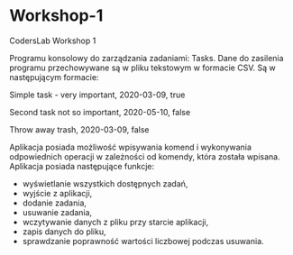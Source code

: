 # Workshop-1
CodersLab Workshop 1


Programu konsolowy do zarządzania zadaniami: Tasks.
Dane do zasilenia programu przechowywane są w pliku tekstowym w formacie CSV.
Są w następującym formacie:

Simple task - very important, 2020-03-09, true

Second task not so important, 2020-05-10, false

Throw away trash, 2020-03-09, false

Aplikacja posiada możliwość wpisywania komend i wykonywania odpowiednich operacji w zależności od komendy, która została wpisana.
Aplikacja posiada następujące funkcje:
- wyświetlanie wszystkich dostępnych zadań,
- wyjście z aplikacji,
- dodanie zadania,
- usuwanie zadania,
- wczytywanie danych z pliku przy starcie aplikacji,
- zapis danych do pliku,
- sprawdzanie poprawność wartości liczbowej podczas usuwania.

